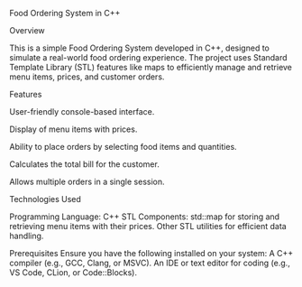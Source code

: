 Food Ordering System in C++

Overview

This is a simple Food Ordering System developed in C++, designed to simulate a real-world food ordering experience. The project uses Standard Template Library (STL) features like maps to efficiently manage and retrieve menu items, prices, and customer orders.

Features

User-friendly console-based interface.

Display of menu items with prices.

Ability to place orders by selecting food items and quantities.

Calculates the total bill for the customer.

Allows multiple orders in a single session.

Technologies Used

Programming Language: C++ STL Components: std::map for storing and retrieving menu items with their prices. Other STL utilities for efficient data handling.

Prerequisites Ensure you have the following installed on your system: A C++ compiler (e.g., GCC, Clang, or MSVC). An IDE or text editor for coding (e.g., VS Code, CLion, or Code::Blocks).
